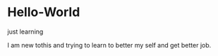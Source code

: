# Hello-World
just learning 


I am new tothis and trying to learn to better my self and get better job.
